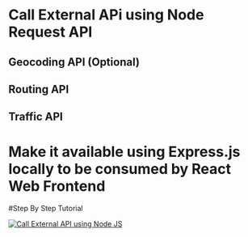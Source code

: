 # Call External APi using Node Request API
## Geocoding API (Optional)
## Routing API
## Traffic API
# Make it available using Express.js locally to be consumed by React Web Frontend


#Step By Step Tutorial 

[![Call External API using Node JS](https://img.youtube.com/vi/ZbtZ_79UmjI/0.jpg)](https://www.youtube.com/watch?v=ZbtZ_79UmjI)
